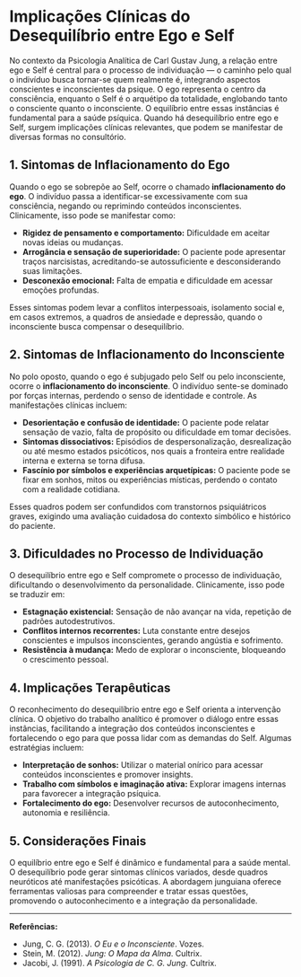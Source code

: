 # Implicações Clínicas do Desequilíbrio entre Ego e Self

No contexto da Psicologia Analítica de Carl Gustav Jung, a relação entre ego e Self é central para o processo de individuação — o caminho pelo qual o indivíduo busca tornar-se quem realmente é, integrando aspectos conscientes e inconscientes da psique. O ego representa o centro da consciência, enquanto o Self é o arquétipo da totalidade, englobando tanto o consciente quanto o inconsciente. O equilíbrio entre essas instâncias é fundamental para a saúde psíquica. Quando há desequilíbrio entre ego e Self, surgem implicações clínicas relevantes, que podem se manifestar de diversas formas no consultório.

## 1. Sintomas de Inflacionamento do Ego

Quando o ego se sobrepõe ao Self, ocorre o chamado **inflacionamento do ego**. O indivíduo passa a identificar-se excessivamente com sua consciência, negando ou reprimindo conteúdos inconscientes. Clinicamente, isso pode se manifestar como:

- **Rigidez de pensamento e comportamento:** Dificuldade em aceitar novas ideias ou mudanças.
- **Arrogância e sensação de superioridade:** O paciente pode apresentar traços narcisistas, acreditando-se autossuficiente e desconsiderando suas limitações.
- **Desconexão emocional:** Falta de empatia e dificuldade em acessar emoções profundas.

Esses sintomas podem levar a conflitos interpessoais, isolamento social e, em casos extremos, a quadros de ansiedade e depressão, quando o inconsciente busca compensar o desequilíbrio.

## 2. Sintomas de Inflacionamento do Inconsciente

No polo oposto, quando o ego é subjugado pelo Self ou pelo inconsciente, ocorre o **inflacionamento do inconsciente**. O indivíduo sente-se dominado por forças internas, perdendo o senso de identidade e controle. As manifestações clínicas incluem:

- **Desorientação e confusão de identidade:** O paciente pode relatar sensação de vazio, falta de propósito ou dificuldade em tomar decisões.
- **Sintomas dissociativos:** Episódios de despersonalização, desrealização ou até mesmo estados psicóticos, nos quais a fronteira entre realidade interna e externa se torna difusa.
- **Fascínio por símbolos e experiências arquetípicas:** O paciente pode se fixar em sonhos, mitos ou experiências místicas, perdendo o contato com a realidade cotidiana.

Esses quadros podem ser confundidos com transtornos psiquiátricos graves, exigindo uma avaliação cuidadosa do contexto simbólico e histórico do paciente.

## 3. Dificuldades no Processo de Individuação

O desequilíbrio entre ego e Self compromete o processo de individuação, dificultando o desenvolvimento da personalidade. Clinicamente, isso pode se traduzir em:

- **Estagnação existencial:** Sensação de não avançar na vida, repetição de padrões autodestrutivos.
- **Conflitos internos recorrentes:** Luta constante entre desejos conscientes e impulsos inconscientes, gerando angústia e sofrimento.
- **Resistência à mudança:** Medo de explorar o inconsciente, bloqueando o crescimento pessoal.

## 4. Implicações Terapêuticas

O reconhecimento do desequilíbrio entre ego e Self orienta a intervenção clínica. O objetivo do trabalho analítico é promover o diálogo entre essas instâncias, facilitando a integração dos conteúdos inconscientes e fortalecendo o ego para que possa lidar com as demandas do Self. Algumas estratégias incluem:

- **Interpretação de sonhos:** Utilizar o material onírico para acessar conteúdos inconscientes e promover insights.
- **Trabalho com símbolos e imaginação ativa:** Explorar imagens internas para favorecer a integração psíquica.
- **Fortalecimento do ego:** Desenvolver recursos de autoconhecimento, autonomia e resiliência.

## 5. Considerações Finais

O equilíbrio entre ego e Self é dinâmico e fundamental para a saúde mental. O desequilíbrio pode gerar sintomas clínicos variados, desde quadros neuróticos até manifestações psicóticas. A abordagem junguiana oferece ferramentas valiosas para compreender e tratar essas questões, promovendo o autoconhecimento e a integração da personalidade.

---

**Referências:**

- Jung, C. G. (2013). *O Eu e o Inconsciente*. Vozes.
- Stein, M. (2012). *Jung: O Mapa da Alma*. Cultrix.
- Jacobi, J. (1991). *A Psicologia de C. G. Jung*. Cultrix.